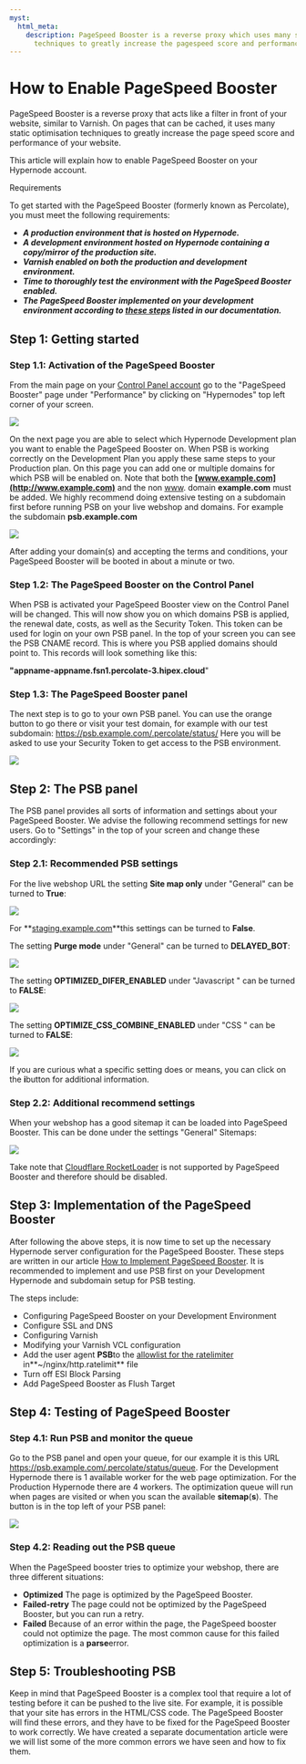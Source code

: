 ```yaml
---
myst:
  html_meta:
    description: PageSpeed Booster is a reverse proxy which uses many static optimisation
      techniques to greatly increase the pagespeed score and performance of your website.
---
```


<!-- source: https://support.hypernode.com/en/best-practices/performance/how-to-enable-pagespeed-booster/ -->

# How to Enable PageSpeed Booster

PageSpeed Booster is a reverse proxy that acts like a filter in front of your website, similar to Varnish. On pages that can be cached,
it uses many static optimisation techniques to greatly increase the page speed score and performance of your website.

This article will explain how to enable PageSpeed Booster on your Hypernode account.

Requirements

To get started with the PageSpeed Booster (formerly known as Percolate), you must meet the following requirements:

- ***A production environment that is hosted on Hypernode.***
- ***A development environment hosted on Hypernode containing a copy/mirror of the production site.***
- ***Varnish enabled on both the production and development environment.***
- ***Time to thoroughly test the environment with the PageSpeed Booster enabled.***
- ***The PageSpeed Booster implemented on your development environment according to [these steps](https://support.hypernode.com/en/troubleshooting/performance/how-to-implement-pagespeed-booster#Configuring-PageSpeed-Booster-on-your-Development-Environment) listed in our documentation.***

## Step 1: Getting started

### Step 1.1: Activation of the PageSpeed Booster

From the main page on your [Control Panel account](https://my.hypernode.com/) go to the "PageSpeed Booster" page under "Performance" by clicking on "Hypernodes" top left corner of your screen.

![](_res/IJ9mW5WLCT3_w55sbCG_zTlum_otG8IVFA.png)

On the next page you are able to select which Hypernode Development plan you want to enable the PageSpeed Booster on. When PSB is working correctly on the Development Plan you apply these same steps to your Production plan.
On this page you can add one or multiple domains for which PSB will be enabled on. Note that both the **[www.example.com](http://www.example.com)** and the non [www](http://www). domain **example.com** must be added. We highly recommend doing extensive testing on a subdomain first before running PSB on your live webshop and domains. For example the subdomain **psb.example.com**

![](_res/8iY0Sc0-xW4EwiBrD_FRPXj_ebor85HY1A.png)

After adding your domain(s) and accepting the terms and conditions, your PageSpeed Booster will be booted in about a minute or two.

### Step 1.2: The PageSpeed Booster on the Control Panel

When PSB is activated your PageSpeed Booster view on the Control Panel will be changed. This will now show you on which domains PSB is applied, the renewal date, costs, as well as the Security Token. This token can be used for login on your own PSB panel.
In the top of your screen you can see the PSB CNAME record. This is where you PSB applied domains should point to. This records will look something like this:

**"appname-appname.fsn1.percolate-3.hipex.cloud**"

### Step 1.3: The PageSpeed Booster panel

The next step is to go to your own PSB panel. You can use the orange button to go there or visit your test domain, for example with our test subdomain: <https://psb.example.com/.percolate/status/> Here you will be asked to use your Security Token to get access to the PSB environment.

![](_res/2iU3pYximAKX4gQDDiHLQGN6vKjG_iQWxw.png)

## Step 2: The PSB panel

The PSB panel provides all sorts of information and settings about your PageSpeed Booster. We advise the following recommend settings for new users. Go to "Settings" in the top of your screen and change these accordingly:

### Step 2.1: Recommended PSB settings

For the live webshop URL the setting **Site map only** under "General" can be turned to **True**:

![](_res/f8CNJ26O7PHi8Gl2A9R6Hg_CS1KC1mz0wA.png)

For \*\*[staging.example.com](https://staging.example.com)\*\*this settings can be turned to **False**.

The setting **Purge mode** under "General" can be turned to **DELAYED_BOT**:

![](_res/9DM3LpHTD-O4JGSw_UvFH3ctEbr55lHpMw.png)

The setting **OPTIMIZED_DIFER_ENABLED** under "Javascript " can be turned to **FALSE**:

![](_res/DTkLBNkSq9rUdm2qMmOBmc59CEx0mbQe0A.png)

The setting **OPTIMIZE_CSS_COMBINE_ENABLED** under "CSS " can be turned to **FALSE**:

![](_res/yxdgRojGXDQxvEjoWI2F3_eY392Q-kL9wQ.png)

If you are curious what a specific setting does or means, you can click on the **i**button for additional information.

### Step 2.2: Additional recommend settings

When your webshop has a good sitemap it can be loaded into PageSpeed Booster. This can be done under the settings "General" Sitemaps:

![](_res/xNWSC-sV_wQy7pn__28l2Wa9peWghfgxBA.png)

Take note that [Cloudflare RocketLoader](https://support.cloudflare.com/hc/en-us/articles/200168056-Understanding-Rocket-Loader) is not supported by PageSpeed Booster and therefore should be disabled.

## Step 3: Implementation of the PageSpeed Booster

After following the above steps, it is now time to set up the necessary Hypernode server configuration for the PageSpeed Booster. These steps are written in our article [How to Implement PageSpeed Booster](https://support.hypernode.com/en/troubleshooting/performance/how-to-implement-pagespeed-booster). It is recommended to implement and use PSB first on your Development Hypernode and subdomain setup for PSB testing.

The steps include:

- Configuring PageSpeed Booster on your Development Environment
- Configure SSL and DNS
- Configuring Varnish
- Modifying your Varnish VCL configuration
- Add the user agent **PSB**to the [allowlist for the ratelimiter](https://support.hypernode.com/en/hypernode/nginx/how-to-resolve-rate-limited-requests-429-too-many-requests#Whitelisting-Additional-User-Agents) in\*\*~/nginx/http.ratelimit\*\* file
- Turn off ESI Block Parsing
- Add PageSpeed Booster as Flush Target

## Step 4: Testing of PageSpeed Booster

### Step 4.1: Run PSB and monitor the queue

Go to the PSB panel and open your queue, for our example it is this URL <https://psb.example.com/.percolate/status/queue>. For the Development Hypernode there is 1 available worker for the web page optimization.
For the Production Hypernode there are 4 workers.
The optimization queue will run when pages are visited or when you scan the available **sitemap**(**s**). The button is in the top left of your PSB panel:

![](_res/CaCflcIXA8dFFGBm0Tx3blR5e9resMmxyA.png)

### Step 4.2: Reading out the PSB queue

When the PageSpeed booster tries to optimize your webshop, there are three different situations:

- **Optimized** The page is optimized by the PageSpeed Booster.
- **Failed-retry** The page could not be optimized by the PageSpeed Booster, but you can run a retry.
- **Failed** Because of an error within the page, the PageSpeed booster could not optimize the page. The most common cause for this failed optimization is a **parse**error.

## Step 5: Troubleshooting PSB

Keep in mind that PageSpeed Booster is a complex tool that require a lot of testing before it can be pushed to the live site. For example, it is possible that your site has errors in the HTML/CSS code. The PageSpeed Booster will find these errors, and they have to be fixed for the PageSpeed Booster to work correctly. We have created a separate documentation article were we will list some of the more common errors we have seen and how to fix them.
